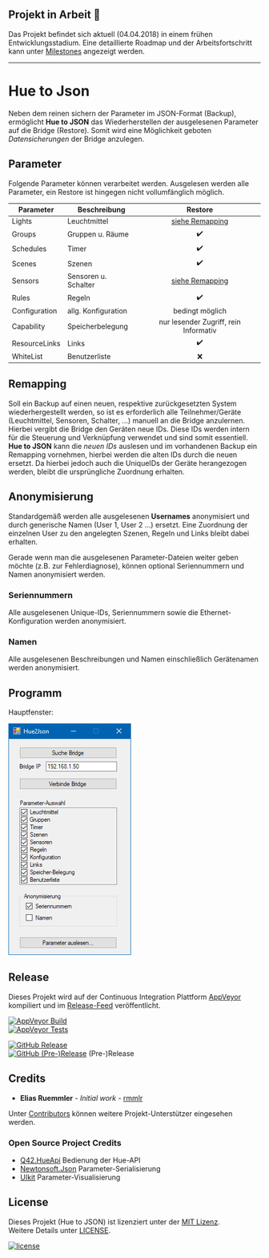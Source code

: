 ## Projekt in Arbeit :construction:

Das Projekt befindet sich aktuell (04.04.2018) in einem frühen Entwicklungsstadium. Eine detaillierte Roadmap und der Arbeitsfortschritt kann unter [Milestones](https://github.com/rmmlr/Hue2Json/milestones) angezeigt werden.

---

# Hue to Json
Neben dem reinen sichern der Parameter im JSON-Format (Backup), ermöglicht __Hue to JSON__ das Wiederherstellen der ausgelesenen Parameter auf die Bridge (Restore). Somit wird eine Möglichkeit geboten *Datensicherungen* der Bridge anzulegen.


## Parameter
Folgende Parameter können verarbeitet werden. Ausgelesen werden alle Parameter, ein Restore ist hingegen nicht vollumfänglich möglich.

| Parameter     | Beschreibung         | Restore                               |
| ------------- |----------------------|:-------------------------------------:|
| Lights        | Leuchtmittel         | [siehe Remapping](#remapping)         |
| Groups        | Gruppen u. Räume     | :heavy_check_mark:                    |
| Schedules     | Timer                | :heavy_check_mark:                    |
| Scenes        | Szenen               | :heavy_check_mark:                    |
| Sensors       | Sensoren u. Schalter | [siehe Remapping](#remapping)         |
| Rules         | Regeln               | :heavy_check_mark:                    |
| Configuration | allg. Konfiguration  | bedingt möglich                       |
| Capability    | Speicherbelegung     | nur lesender Zugriff, rein Informativ |
| ResourceLinks | Links                | :heavy_check_mark:                    |
| WhiteList     | Benutzerliste        | :x:                                   |



## Remapping
Soll ein Backup auf einen neuen, respektive zurückgesetzten System wiederhergestellt werden, so ist es erforderlich alle Teilnehmer/Geräte (Leuchtmittel, Sensoren, Schalter, ...) manuell an die Bridge anzulernen. Hierbei vergibt die Bridge den Geräten neue IDs. Diese IDs werden intern für die Steuerung und Verknüpfung verwendet und sind somit essentiell. __Hue to JSON__ kann die *neuen IDs* auslesen und im vorhandenen Backup ein Remapping vornehmen, hierbei werden die alten IDs durch die neuen ersetzt. Da hierbei jedoch auch die UniqueIDs der Geräte herangezogen werden, bleibt die ursprüngliche Zuordnung erhalten.

## Anonymisierung
Standardgemäß werden alle ausgelesenen __Usernames__ anonymisiert und durch generische Namen (User 1, User 2 ...) ersetzt. Eine Zuordnung der einzelnen User zu den angelegten Szenen, Regeln und Links bleibt dabei erhalten.

Gerade wenn man die ausgelesenen Parameter-Dateien weiter geben möchte (z.B. zur Fehlerdiagnose), können optional Seriennummern und Namen anonymisiert werden.

### Seriennummern
Alle ausgelesenen Unique-IDs, Seriennummern sowie die Ethernet-Konfiguration werden anonymisiert.

### Namen
Alle ausgelesenen Beschreibungen und Namen einschließlich Gerätenamen werden anonymisiert.



## Programm
Hauptfenster:

![MainView 0.2a - Screenshot][MainView_0_2a]

[MainView_0_2a]: docu/img/MainView_0.2a-2.png "MainView 0.2a - Screenshot"


## Release
Dieses Projekt wird auf der Continuous Integration Plattform [AppVeyor](https://www.appveyor.com/) kompiliert und im [Release-Feed](https://github.com/rmmlr/Hue2Json/releases) veröffentlicht.

[![AppVeyor Build](https://img.shields.io/appveyor/ci/rmmlr/Hue2Json.svg)](https://ci.appveyor.com/project/rmmlr/hue2json)  
[![AppVeyor Tests](https://img.shields.io/appveyor/tests/rmmlr/hue2json/master.svg)](https://ci.appveyor.com/project/rmmlr/hue2json/build/tests)

[![GitHub Release](https://img.shields.io/github/release/rmmlr/Hue2Json.svg)](https://github.com/rmmlr/Hue2Json/releases/latest)  
[![GitHub (Pre-)Release](https://img.shields.io/github/release/rmmlr/Hue2Json/all.svg)](https://github.com/rmmlr/Hue2Json/releases) (Pre-)Release


## Credits

* **Elias Ruemmler** - *Initial work* - [rmmlr](https://github.com/rmmlr)

Unter [Contributors](https://github.com/rmmlr/Hue2Json/contributors) können weitere Projekt-Unterstützer eingesehen werden.

### Open Source Project Credits

* [Q42.HueApi](https://github.com/Q42/Q42.HueApi) Bedienung der Hue-API
* [Newtonsoft.Json](https://www.newtonsoft.com/json) Parameter-Serialisierung
* [UIkit](https://github.com/uikit/uikit) Parameter-Visualisierung

## License

Dieses Projekt (Hue to JSON) ist lizenziert unter der [MIT Lizenz](http://www.opensource.org/licenses/mit-license.php "Read more about the MIT license form").  
Weitere Details unter [LICENSE](https://github.com/rmmlr/Hue2Json/blob/master/LICENSE.txt).

[![license](https://img.shields.io/github/license/rmmlr/Hue2Json.svg)](https://github.com/rmmlr/Hue2Json/blob/master/LICENSE.txt) 
